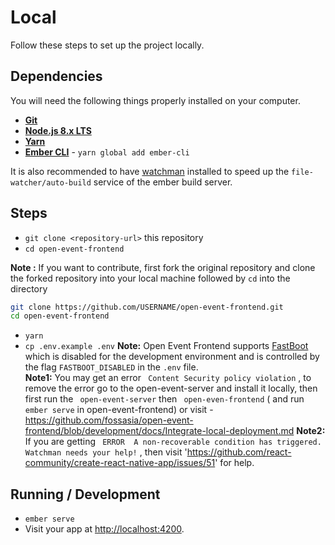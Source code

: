 # Local
Follow these steps to set up the project locally.
## Dependencies
You will need the following things properly installed on your computer.

* **[Git](https://git-scm.com/)**
* **[Node.js 8.x LTS](https://nodejs.org/)**
* **[Yarn](https://yarnpkg.com/en/docs/install)**
* **[Ember CLI](https://ember-cli.com/)** - `yarn global add ember-cli`

It is also recommended to have [watchman](https://facebook.github.io/watchman/docs/install.html) installed to speed up the `file-watcher/auto-build` service of the ember build server.

## Steps
* `git clone <repository-url>` this repository
* `cd open-event-frontend`

**Note :** If you want to contribute, first fork the original repository and clone the forked repository into your local machine followed by ```cd``` into the directory
```sh
git clone https://github.com/USERNAME/open-event-frontend.git
cd open-event-frontend
```

* `yarn`
* `cp .env.example .env`
**Note:**  Open Event Frontend supports [FastBoot](https://github.com/ember-fastboot/ember-cli-fastboot) which is disabled for the development environment and is controlled by the flag `FASTBOOT_DISABLED` in the `.env` file.  
**Note1:** You may get an error ` Content Security policy violation` , to remove the error go to the open-event-server and install it locally, then first run the ` open-event-server`  then ` open-even-frontend`  ( and run ` ember serve` in open-event-frontend) or visit - https://github.com/fossasia/open-event-frontend/blob/development/docs/Integrate-local-deployment.md
**Note2:** If you are getting ` ERROR  A non-recoverable condition has triggered.  Watchman needs your help!` , then visit 'https://github.com/react-community/create-react-native-app/issues/51' for help.
## Running / Development

* `ember serve`
* Visit your app at [http://localhost:4200](http://localhost:4200).

